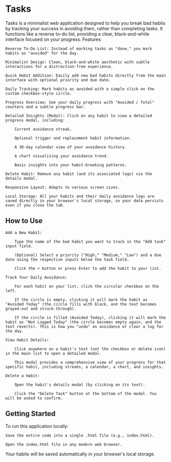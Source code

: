# Tasks

Tasks is a minimalist web application designed to help you break bad habits by tracking your success in avoiding them, rather than completing tasks. It functions like a reverse to-do list, providing a clear, black-and-white interface focused on your progress.
Features

    Reverse To-Do List: Instead of marking tasks as "done," you mark habits as "avoided" for the day.

    Minimalist Design: Clean, black-and-white aesthetic with subtle interactions for a distraction-free experience.

    Quick Habit Addition: Easily add new bad habits directly from the main interface with optional priority and due date.

    Daily Tracking: Mark habits as avoided with a simple click on the custom checkbox-style circle.

    Progress Overview: See your daily progress with "Avoided / Total" counters and a subtle progress bar.

    Detailed Insights (Modal): Click on any habit to view a detailed progress modal, including:

        Current avoidance streak.

        Optional trigger and replacement habit information.

        A 30-day calendar view of your avoidance history.

        A chart visualizing your avoidance trend.

        Basic insights into your habit-breaking patterns.

    Delete Habit: Remove any habit (and its associated logs) via the details modal.

    Responsive Layout: Adapts to various screen sizes.

    Local Storage: All your habits and their daily avoidance logs are saved directly in your browser's local storage, so your data persists even if you close the tab.

## How to Use

    Add a New Habit:

        Type the name of the bad habit you want to track in the "Add task" input field.

        (Optional) Select a priority ("High," "Medium," "Low") and a due date using the respective inputs below the task field.

        Click the + button or press Enter to add the habit to your list.

    Track Your Daily Avoidance:

        For each habit on your list, click the circular checkbox on the left.

        If the circle is empty, clicking it will mark the habit as "Avoided Today" (the circle fills with black, and the text becomes grayed-out and struck-through).

        If the circle is filled (Avoided Today), clicking it will mark the habit as "Not Logged Today" (the circle becomes empty again, and the text reverts). This is how you "undo" an avoidance or clear a log for the day.

    View Habit Details:

        Click anywhere on a habit's text (not the checkbox or delete icon) in the main list to open a detailed modal.

        This modal provides a comprehensive view of your progress for that specific habit, including streaks, a calendar, a chart, and insights.

    Delete a Habit:

        Open the habit's details modal (by clicking on its text).

        Click the "Delete Task" button at the bottom of the modal. You will be asked to confirm.

## Getting Started

To run this application locally:

    Save the entire code into a single .html file (e.g., index.html).

    Open the index.html file in any modern web browser.

Your habits will be saved automatically in your browser's local storage.
